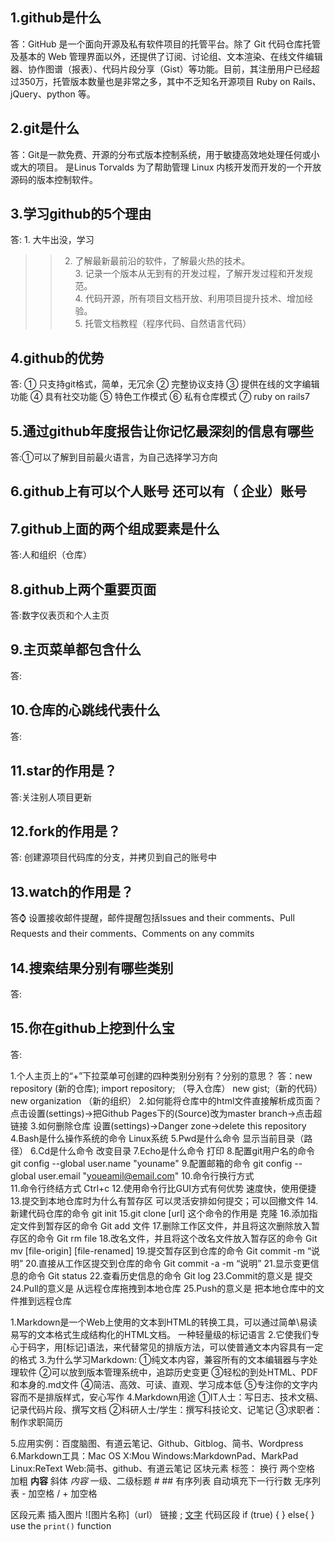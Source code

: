 ## 1.github是什么
答：GitHub 是一个面向开源及私有软件项目的托管平台。除了 Git 代码仓库托管及基本的 Web 管理界面以外，还提供了订阅、讨论组、文本渲染、在线文件编辑器、协作图谱（报表）、代码片段分享（Gist）等功能。目前，其注册用户已经超过350万，托管版本数量也是非常之多，其中不乏知名开源项目 Ruby on Rails、jQuery、python 等。
## 2.git是什么
答：Git是一款免费、开源的分布式版本控制系统，用于敏捷高效地处理任何或小或大的项目。 是Linus Torvalds 为了帮助管理 Linux 内核开发而开发的一个开放源码的版本控制软件。
## 3.学习github的5个理由
答: 1. 大牛出没，学习  
>> 2. 了解最新最前沿的软件，了解最火热的技术。  
    3. 记录一个版本从无到有的开发过程，了解开发过程和开发规范。  
    4. 代码开源，所有项目文档开放、利用项目提升技术、增加经验。  
    5. 托管文档教程（程序代码、自然语言代码）  
## 4.github的优势
答: ① 只支持git格式，简单，无冗余
    ② 完整协议支持
       ③ 提供在线的文字编辑功能
④ 具有社交功能
⑤ 特色工作模式
⑥ 私有仓库模式
⑦  ruby on rails7

## 5.通过github年度报告让你记忆最深刻的信息有哪些
答:①可以了解到目前最火语言，为自己选择学习方向
   
## 6.github上有可以个人账号 还可以有（ 企业）账号

## 7.github上面的两个组成要素是什么
答:人和组织（仓库）
## 8.github上两个重要页面
答:数字仪表页和个人主页
## 9.主页菜单都包含什么
答:
## 10.仓库的心跳线代表什么
答:
## 11.star的作用是？
答:关注别人项目更新
## 12.fork的作用是？
答: 创建源项目代码库的分支，并拷贝到自己的账号中
## 13.watch的作用是？
答:watch: 设置接收邮件提醒，邮件提醒包括Issues and their comments、Pull Requests and their comments、Comments on any commits 
## 14.搜索结果分别有哪些类别
答:
## 15.你在github上挖到什么宝
答:



1.个人主页上的“+”下拉菜单可创建的四种类别分别有？分别的意思？
答：new repository  (新的仓库);
import repository; （导入仓库）
new gist;（新的代码）
new organization （新的组织）
2.如何能将仓库中的html文件直接解析成页面？
点击设置(settings)->把Github Pages下的(Source)改为master branch->点击超链接
3.如何删除仓库
设置(settings)->Danger zone->delete this repository
4.Bash是什么操作系统的命令
Linux系统
5.Pwd是什么命令
显示当前目录（路径）
6.Cd是什么命令
改变目录
7.Echo是什么命令
打印
8.配置git用户名的命令
 git config --global user.name "youname"
9.配置邮箱的命令
git config --global user.email "youeamil@email.com"
10.命令行换行方式
\
11.命令行终结方式
Ctrl+c
12.使用命令行比GUI方式有何优势
速度快，使用便捷
13.提交到本地仓库时为什么有暂存区
可以灵活安排如何提交；可以回撤文件
14.新建代码仓库的命令
git init
15.git clone [url] 这个命令的作用是
克隆
16.添加指定文件到暂存区的命令
Git add 文件 
17.删除工作区文件，并且将这次删除放入暂存区的命令
Git rm file
18.改名文件，并且将这个改名文件放入暂存区的命令
Git mv [file-origin] [file-renamed]
19.提交暂存区到仓库的命令
Git commit -m “说明”
20.直接从工作区提交到仓库的命令
Git commit -a -m “说明”
21.显示变更信息的命令
Git status
22.查看历史信息的命令
Git log
23.Commit的意义是
提交
24.Pull的意义是
从远程仓库拖拽到本地仓库
25.Push的意义是
把本地仓库中的文件推到远程仓库



1.Markdown是一个Web上使用的文本到HTML的转换工具，可以通过简单\易读易写的文本格式生成结构化的HTML文档。
一种轻量级的标记语言
2.它使我们专心于码字，用[标记]语法，来代替常见的排版方法，可以使普通文本内容具有一定的格式
3.为什么学习Markdown:
①纯文本内容，兼容所有的文本编辑器与字处理软件
②可以放到版本管理系统中，追踪历史变更
③轻松的到处HTML、PDF和本身的.md文件
④简洁、高效、可读、直观、学习成本低
⑤专注你的文字内容而不是排版样式，安心写作
4.Markdown用途
①IT人士：写日志、技术文稿、记录代码片段、撰写文档
②科研人士/学生：撰写科技论文、记笔记
③求职者：制作求职简历

5.应用实例：百度脑图、有道云笔记、Github、Gitblog、简书、Wordpress
6.Markdown工具：Mac OS X:Mou
                    Windows:MarkdownPad、MarkPad
                    Linux:ReText
                    Web:简书、github、有道云笔记
区块元素
标签： 换行 两个空格
 加粗 **内容**
斜体 *内容*
一级、二级标题 # ## 
有序列表 自动填充下一行行数
无序列表 - 加空格 / + 加空格

区段元素
插入图片 ![图片名称]（url）
链接 <url> ; [文字](url)
代码区段 if (true) { } else{ }
 use the `print()` function
